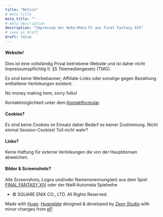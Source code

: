 ```yaml
---
title: "Notice"
# meta title
meta_title: ""
# meta description
description: "Impressum der Neko:Mata FC aus Final Fantasy XIV"
# save as draft
draft: false
---
```


#### Website!

Dies ist eine vollständig Privat betriebene Website und ist daher nicht Impressumspflichtig lt. §5 Telemediengesetz (TMG).

Es sind keine Werbebanner; Affiliate-Links oder sonstige gegen Bezahlung enthaltene Verlinkungen existent.

No money making here, sorry folks!

Kontaktmöglichkeit unter dem [Kontaktformular](/contact).

#### Cookies?

Es sind keine Cookies im Einsatz daher Bedarf es keiner Zustimmung. Nicht einmal Session-Cookies! Toll nicht wahr?

#### Links?

Keine Haftung für externe Verlinkungen die von der Hauptdomain abweichen.

#### Bilder & Screenshots?

Alle Screenshots; Logos und/oder Namensnennung(en) aus dem Spiel [FINAL FANTASY XIV](https://de.finalfantasyxiv.com) oder der NieR:Automata Spielreihe
* © SQUARE ENIX CO., LTD. All Rights Reserved.

Made with [Hugo](https://gohugo.io). [Hugoplate](https://github.com/zeon-studio/hugoplate) designed & developed by [Zeon Studio](https://zeon.studio) with minor changes from [eP](https://electronicping.net).

